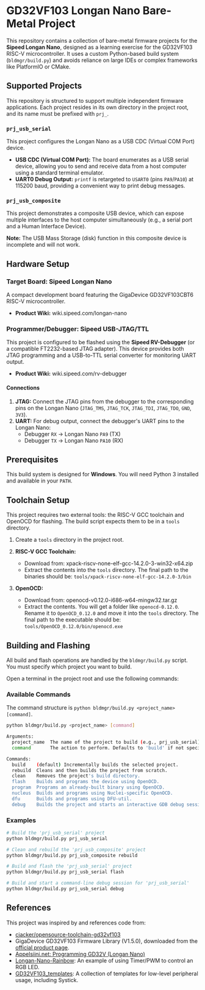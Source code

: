 # GD32VF103 Longan Nano Bare-Metal Project

This repository contains a collection of bare-metal firmware projects for the **Sipeed Longan Nano**, designed as a learning exercise for the GD32VF103 RISC-V microcontroller. It uses a custom Python-based build system (`bldmgr/build.py`) and avoids reliance on large IDEs or complex frameworks like PlatformIO or CMake.

## Supported Projects

This repository is structured to support multiple independent firmware applications. Each project resides in its own directory in the project root, and its name must be prefixed with `prj_`.

### `prj_usb_serial`

This project configures the Longan Nano as a USB CDC (Virtual COM Port) device.

*   **USB CDC (Virtual COM Port):** The board enumerates as a USB serial device, allowing you to send and receive data from a host computer using a standard terminal emulator.
*   **UART0 Debug Output:** `printf` is retargeted to `USART0` (pins `PA9`/`PA10`) at 115200 baud, providing a convenient way to print debug messages.

### `prj_usb_composite`

This project demonstrates a composite USB device, which can expose multiple interfaces to the host computer simultaneously (e.g., a serial port and a Human Interface Device).

**Note:** The USB Mass Storage (disk) function in this composite device is incomplete and will not work.

## Hardware Setup

### Target Board: Sipeed Longan Nano

A compact development board featuring the GigaDevice GD32VF103CBT6 RISC-V microcontroller.
*   **Product Wiki:** wiki.sipeed.com/longan-nano

### Programmer/Debugger: Sipeed USB-JTAG/TTL

This project is configured to be flashed using the **Sipeed RV-Debugger** (or a compatible FT2232-based JTAG adapter). This device provides both JTAG programming and a USB-to-TTL serial converter for monitoring UART output.
*   **Product Wiki:** wiki.sipeed.com/rv-debugger

#### Connections

1.  **JTAG:** Connect the JTAG pins from the debugger to the corresponding pins on the Longan Nano (`JTAG_TMS`, `JTAG_TCK`, `JTAG_TDI`, `JTAG_TDO`, `GND`, `3V3`).
2.  **UART:** For debug output, connect the debugger's UART pins to the Longan Nano:
    *   Debugger `RX` -> Longan Nano `PA9` (TX)
    *   Debugger `TX` -> Longan Nano `PA10` (RX)

## Prerequisites

This build system is designed for **Windows**. You will need Python 3 installed and available in your `PATH`.

## Toolchain Setup

This project requires two external tools: the RISC-V GCC toolchain and OpenOCD for flashing. The build script expects them to be in a `tools` directory.

1.  Create a `tools` directory in the project root.

2.  **RISC-V GCC Toolchain:**
    *   Download from: xpack-riscv-none-elf-gcc-14.2.0-3-win32-x64.zip
    *   Extract the contents into the `tools` directory. The final path to the binaries should be: `tools/xpack-riscv-none-elf-gcc-14.2.0-3/bin`

3.  **OpenOCD:**
    *   Download from: openocd-v0.12.0-i686-w64-mingw32.tar.gz
    *   Extract the contents. You will get a folder like `openocd-0.12.0`. Rename it to `OpenOCD_0.12.0` and move it into the `tools` directory. The final path to the executable should be: `tools/OpenOCD_0.12.0/bin/openocd.exe`

## Building and Flashing

All build and flash operations are handled by the `bldmgr/build.py` script. You must specify which project you want to build.

Open a terminal in the project root and use the following commands:

### Available Commands

The command structure is `python bldmgr/build.py <project_name> [command]`.

```bash
python bldmgr/build.py <project_name> [command]

Arguments:
  project_name  The name of the project to build (e.g., prj_usb_serial).
  command       The action to perform. Defaults to 'build' if not specified.

Commands:
  build    (default) Incrementally builds the selected project.
  rebuild  Cleans and then builds the project from scratch.
  clean    Removes the project's build directory.
  flash    Builds and programs the device using OpenOCD.
  program  Programs an already-built binary using OpenOCD.
  nucleus  Builds and programs using Nuclei-specific OpenOCD.
  dfu      Builds and programs using DFU-util.
  debug    Builds the project and starts an interactive GDB debug session.
```

### Examples

```bash
# Build the 'prj_usb_serial' project
python bldmgr/build.py prj_usb_serial

# Clean and rebuild the 'prj_usb_composite' project
python bldmgr/build.py prj_usb_composite rebuild

# Build and flash the 'prj_usb_serial' project
python bldmgr/build.py prj_usb_serial flash

# Build and start a command-line debug session for 'prj_usb_serial'
python bldmgr/build.py prj_usb_serial debug
```

## References

This project was inspired by and references code from:
*   [cjacker/opensource-toolchain-gd32vf103](https://github.com/cjacker/opensource-toolchain-gd32vf103)
*   GigaDevice GD32VF103 Firmware Library (V1.5.0), downloaded from the [official product page](https://www.gigadevice.com/microcontrollers/gd32vf103/).
*   [Appelsiini.net: Programming GD32V (Longan Nano)](https://www.appelsiini.net/2020/programming-gd32v-longan-nano/)
*   [Longan-Nano-Rainbow](https://github.com/joba-1/Longan-Nano-Rainbow/tree/main): An example of using Timer/PWM to control an RGB LED.
*   [GD32VF103_templates](https://github.com/WRansohoff/GD32VF103_templates/tree/master): A collection of templates for low-level peripheral usage, including Systick.
